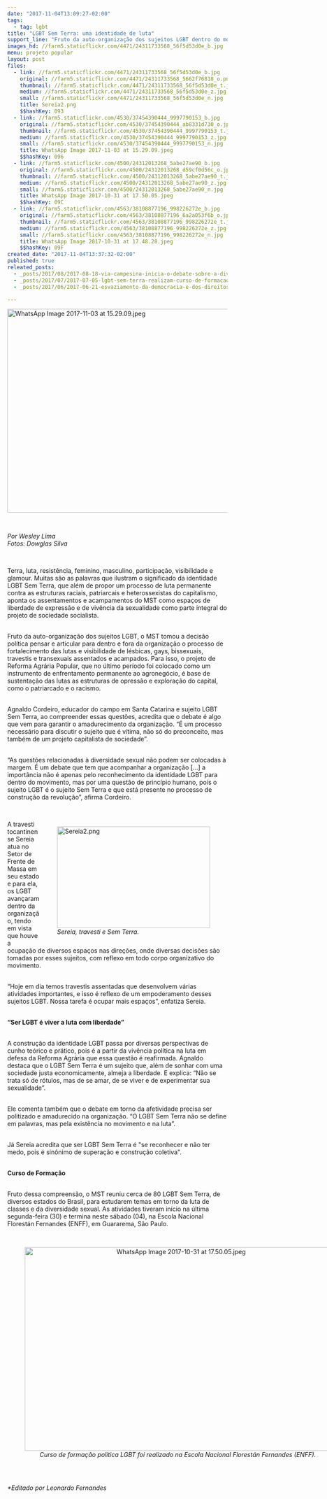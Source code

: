 ```yaml
---
date: "2017-11-04T13:09:27-02:00"
tags:
  - tag: lgbt
title: "LGBT Sem Terra: uma identidade de luta"
support_line: "Fruto da auto-organização dos sujeitos LGBT dentro do movimento, o MST tomou como decisão política pensar e articular o processo de fortalecimento das lutas e visibilidade dos LGBT Sem Terra."
images_hd: //farm5.staticflickr.com/4471/24311733568_56f5d53d0e_b.jpg
menu: projeto popular
layout: post
files:
  - link: //farm5.staticflickr.com/4471/24311733568_56f5d53d0e_b.jpg
    original: //farm5.staticflickr.com/4471/24311733568_5662f76818_o.png
    thumbnail: //farm5.staticflickr.com/4471/24311733568_56f5d53d0e_t.jpg
    medium: //farm5.staticflickr.com/4471/24311733568_56f5d53d0e_z.jpg
    small: //farm5.staticflickr.com/4471/24311733568_56f5d53d0e_n.jpg
    title: Sereia2.png
    $$hashKey: 093
  - link: //farm5.staticflickr.com/4530/37454390444_9997790153_b.jpg
    original: //farm5.staticflickr.com/4530/37454390444_ab8331d730_o.jpg
    thumbnail: //farm5.staticflickr.com/4530/37454390444_9997790153_t.jpg
    medium: //farm5.staticflickr.com/4530/37454390444_9997790153_z.jpg
    small: //farm5.staticflickr.com/4530/37454390444_9997790153_n.jpg
    title: WhatsApp Image 2017-11-03 at 15.29.09.jpeg
    $$hashKey: 096
  - link: //farm5.staticflickr.com/4500/24312013268_5abe27ae90_b.jpg
    original: //farm5.staticflickr.com/4500/24312013268_d59cf0d56c_o.jpg
    thumbnail: //farm5.staticflickr.com/4500/24312013268_5abe27ae90_t.jpg
    medium: //farm5.staticflickr.com/4500/24312013268_5abe27ae90_z.jpg
    small: //farm5.staticflickr.com/4500/24312013268_5abe27ae90_n.jpg
    title: WhatsApp Image 2017-10-31 at 17.50.05.jpeg
    $$hashKey: 09C
  - link: //farm5.staticflickr.com/4563/38108877196_998226272e_b.jpg
    original: //farm5.staticflickr.com/4563/38108877196_6a2a053f6b_o.jpg
    thumbnail: //farm5.staticflickr.com/4563/38108877196_998226272e_t.jpg
    medium: //farm5.staticflickr.com/4563/38108877196_998226272e_z.jpg
    small: //farm5.staticflickr.com/4563/38108877196_998226272e_n.jpg
    title: WhatsApp Image 2017-10-31 at 17.48.28.jpeg
    $$hashKey: 09F
created_date: "2017-11-04T13:37:32-02:00"
published: true
releated_posts:
  - _posts/2017/08/2017-08-18-via-campesina-inicia-o-debate-sobre-a-diversidade-de-genero-e-orientacao-sexual-nos-movimentos.md
  - _posts/2017/07/2017-07-05-lgbt-sem-terra-realizam-curso-de-formacao-politica-no-nordeste.md
  - _posts/2017/06/2017-06-21-esvaziamento-da-democracia-e-dos-direitos-lgbts-estao-conectados-aponta-seminario.md

---
```

<p><img alt="WhatsApp Image 2017-11-03 at 15.29.09.jpeg" height="466" src="//farm5.staticflickr.com/4530/37454390444_9997790153_b.jpg" width="700" /></p>

<p>&nbsp;</p>

<p><em>Por Wesley Lima<br />
Fotos: Dowglas Silva</em></p>

<p>&nbsp;</p>

<p>Terra, luta, resist&ecirc;ncia, feminino, masculino, participa&ccedil;&atilde;o, visibilidade e glamour. Muitas s&atilde;o as palavras que ilustram o significado da identidade LGBT Sem Terra, que al&eacute;m de propor um processo de luta permanente contra as estruturas raciais, patriarcais e heterossexistas do capitalismo, aponta os assentamentos e acampamentos do MST como espa&ccedil;os de liberdade de express&atilde;o e de viv&ecirc;ncia da sexualidade como parte integral do projeto de sociedade socialista.</p>

<p><br />
Fruto da auto-organiza&ccedil;&atilde;o dos sujeitos LGBT, o MST tomou a decis&atilde;o pol&iacute;tica pensar e articular para dentro e fora da organiza&ccedil;&atilde;o o processo de fortalecimento das lutas e visibilidade de l&eacute;sbicas, gays, bissexuais, travestis e transexuais assentados e acampados. Para isso, o projeto de Reforma Agr&aacute;ria Popular, que no &uacute;ltimo per&iacute;odo foi colocado como um instrumento de enfrentamento permanente ao agroneg&oacute;cio, &eacute; base de sustenta&ccedil;&atilde;o das lutas as estruturas de opress&atilde;o e explora&ccedil;&atilde;o do capital, como o patriarcado e o racismo.</p>

<p><br />
Agnaldo Cordeiro, educador do campo em Santa Catarina e sujeito LGBT Sem Terra, ao compreender essas quest&otilde;es, acredita que o debate &eacute; algo que vem para garantir o amadurecimento da organiza&ccedil;&atilde;o. &ldquo;&Eacute; um processo necess&aacute;rio para discutir o sujeito que &eacute; v&iacute;tima, n&atilde;o s&oacute; do preconceito, mas tamb&eacute;m de um projeto capitalista de sociedade&rdquo;.</p>

<p><br />
&ldquo;As quest&otilde;es relacionadas &agrave; diversidade sexual n&atilde;o podem ser colocadas &agrave; margem. &Eacute; um debate que tem que acompanhar a organiza&ccedil;&atilde;o [...] a import&acirc;ncia n&atilde;o &eacute; apenas pelo reconhecimento da identidade LGBT para dentro do movimento, mas por uma quest&atilde;o de princ&iacute;pio humano, pois o sujeito LGBT &eacute; o sujeito Sem Terra e que est&aacute; presente no processo de constru&ccedil;&atilde;o da revolu&ccedil;&atilde;o&rdquo;, afirma Cordeiro.</p>

<p>&nbsp;</p>

<figure class="image" style="float:right"><img alt="Sereia2.png" height="232" src="//farm5.staticflickr.com/4471/24311733568_56f5d53d0e_b.jpg" width="350" />
<figcaption><em>Sereia, travesti e Sem Terra. </em></figcaption>
</figure>

<p>A travesti tocantinense Sereia atua no Setor de Frente de Massa em seu estado e para ela, os LGBT avan&ccedil;aram dentro da organiza&ccedil;&atilde;o, tendo em vista que houve a ocupa&ccedil;&atilde;o de diversos espa&ccedil;os nas dire&ccedil;&otilde;es, onde diversas decis&otilde;es s&atilde;o tomadas por esses sujeitos, com reflexo em todo corpo organizativo do movimento.</p>

<p><br />
&ldquo;Hoje em dia temos travestis assentadas que desenvolvem v&aacute;rias atividades importantes, e isso &eacute; reflexo de um empoderamento desses sujeitos LGBT. Nossa tarefa &eacute; ocupar mais espa&ccedil;os&rdquo;, enfatiza Sereia.</p>

<p><br />
<strong>&ldquo;Ser LGBT &eacute; viver a luta com liberdade&rdquo;</strong></p>

<p><br />
A constru&ccedil;&atilde;o da identidade LGBT passa por diversas perspectivas de cunho te&oacute;rico e pr&aacute;tico, pois &eacute; a partir da viv&ecirc;ncia pol&iacute;tica na luta em defesa da Reforma Agr&aacute;ria que essa quest&atilde;o &eacute; reafirmada. Agnaldo destaca que o LGBT Sem Terra &eacute; um sujeito que, al&eacute;m de sonhar com uma sociedade justa economicamente, almeja a liberdade. E explica: &ldquo;N&atilde;o se trata s&oacute; de r&oacute;tulos, mas de se amar, de se viver e de experimentar sua sexualidade&rdquo;.</p>

<p><br />
Ele comenta tamb&eacute;m que o debate em torno da afetividade precisa ser politizado e amadurecido na organiza&ccedil;&atilde;o. &ldquo;O LGBT Sem Terra n&atilde;o se define em palavras, mas pela exist&ecirc;ncia no movimento e na luta&rdquo;.</p>

<p><br />
J&aacute; Sereia acredita que ser LGBT Sem Terra &eacute; &quot;se reconhecer e n&atilde;o ter medo, pois &eacute; sin&ocirc;nimo de supera&ccedil;&atilde;o e constru&ccedil;&atilde;o coletiva&quot;.</p>

<p><br />
<strong>Curso de Forma&ccedil;&atilde;o</strong></p>

<p><br />
Fruto dessa compreens&atilde;o, o MST reuniu cerca de 80 LGBT Sem Terra, de diversos estados do Brasil, para estudarem temas em torno da luta de classes e da diversidade sexual. As atividades tiveram in&iacute;cio na &uacute;ltima segunda-feira (30) e termina neste s&aacute;bado (04), na Escola Nacional Florest&aacute;n Fernandes (ENFF), em Guararema, S&atilde;o Paulo.<br />
&nbsp;</p>

<div style="text-align:center">
<figure class="image" style="display:inline-block"><img alt="WhatsApp Image 2017-10-31 at 17.50.05.jpeg" height="466" src="//farm5.staticflickr.com/4500/24312013268_5abe27ae90_b.jpg" width="700" />
<figcaption><em>Curso de forma&ccedil;&atilde;o pol&iacute;tica LGBT foi realizado na Escola Nacional Florest&aacute;n Fernandes (ENFF).</em></figcaption>
</figure>
</div>

<p>&nbsp;</p>

<p><em>*Editado por Leonardo Fernandes</em></p>

<div class="webpki_lacunasoftware_com" id="webpki_lacunasoftware_com" style="display: none;">&nbsp;</div>
